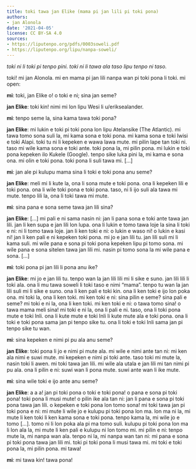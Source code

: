 ```yaml
---
title: toki tawa jan Elike (mama pi jan lili pi toki pona)
authors:
- jan Alonola
date: '2021-04-05'
license: CC BY-SA 4.0
sources:
- https://liputenpo.org/pdfs/0003soweli.pdf
- https://liputenpo.org/lipu/nanpa-soweli/
---
```


*toki ni li toki pi tenpo pini. toki ni li tawa ala taso lipu tenpo ni taso.*

toki! mi jan Alonola. mi en mama pi jan lili nanpa wan pi toki pona li toki. mi open:

**mi**: toki, jan Elike o! o toki e ni; sina jan seme?

**jan Elike**: toki kin! nimi mi lon lipu Wesi li u/eriksealander.

**mi**: tenpo seme la, sina kama tawa toki pona?

**jan Elike**: mi lukin e toki pi toki pona lon lipu Atelansike (The Atlantic). mi tawa tomo sona suli la, mi kama sona e toki pona. mi kama sona e toki Iwisi e toki Alapi. toki tu ni li kepeken e wawa lawa mute. mi pilin lape tan toki ni. taso mi wile kama sona e toki ante. toki pona la, mi pilin pona. mi lukin e toki pona kepeken ilo Kukele (Google). tenpo sike luka pini la, mi kama e sona ona. mi olin e toki pona. toki pona li suli tawa mi. [...]

**mi**: jan ale pi kulupu mama sina li toki e toki pona anu seme?

**jan Elike**: meli mi li kute la, ona li sona mute e toki pona. ona li kepeken lili e toki pona. ona li wile toki pona e toki pona. taso, ni li ijo suli ala tawa mi mute. tenpo lili la, ona li toki tawa mi mute.

**mi**: sina pana e sona seme tawa jan lili sina?

**jan Elike**: [...] mi pali e ni sama nasin ni: jan li pana sona e toki ante tawa jan lili. jan li ken supa e jan lili lon lupa. ona li lukin e tomo tawa loje la sina li toki e ni: ni li tomo tawa loje. jan li ken toki e ni: o lukin e waso ni! o lukin e kasi ni! jan li ken pali e ni kepeken toki pona. mi jo e jan lili tu. jan lili suli mi li kama suli. mi wile pana e sona pi toki pona kepeken lipu pi tomo sona. mi wile pana e sona sitelen tawa jan lili mi. nasin pi tomo sona la mi wile pana e sona. [...]

**mi**: toki pona pi jan lili li pona anu ike?

**jan Elike**: mi jo e jan lili tu. tenpo wan la jan lili lili mi li sike e suno. jan lili lili li toki ala. ona li mu tawa soweli li toki taso e nimi “mama”. tenpo tu wan la jan lili suli mi li sike e suno. ona li ken pali e toki kin. ona li ken toki e ijo lon poka ona. mi toki la, ona li ken toki. mi ken toki e ni: sina pilin e seme? sina pali e seme? mi toki e ni la, ona li ken toki. mi ken toki e ni: o tawa tomo sina! o tawa mama meli sina! mi toki e ni la, ona li pali e ni. taso, ona li toki pona mute e toki Inli. ona li kute mute e toki Inli li kute mute ala e toki pona. ona li toki e toki pona sama jan pi tenpo sike tu. ona li toki e toki Inli sama jan pi tenpo sike tu wan.

**mi**: sina kepeken e nimi pi pu ala anu seme?

**jan Elike**: toki pona li jo e nimi pi mute ala. mi wile e nimi ante tan ni: mi ken ala nimi e suwi mute. mi kepeken e nimi pi toki ante. taso toki mi mute la, nasin toki li awen. mi toki tawa jan lili. mi wile ala utala e jan lili mi tan nimi pi pu ala. ona li pilin e ni: suwi wan li pona mute. suwi ante wan li ike mute.

**mi**: sina wile toki e ijo ante anu seme?

**jan Elike**: a a a! jan pi toki pona o toki e toki pona! o pana e sona pi toki pona! toki pona li musi mute! o pilin ike ala tan ni: jan li pana e sona pi toki pona tawa jan lili. o kepeken e toki pona lon tomo sona! mi toki tawa jan pi toki pona e ni: mi mute li wile jo e kulupu pi toki pona lon ma. lon ma ni la, mi mute li ken toki li ken kama sona e toki pona. tenpo kama la, mi wile jo e tomo [...]. tomo ni li lon poka ala pi ma tomo suli. kulupu pi toki pona lon ma li lon ala la, mi mute li ken pali e kulupu ni lon tomo mi. mi pilin e ni: tenpo mute la, mi nanpa wan ala. tenpo ni la, mi nanpa wan tan ni: mi pana e sona pi toki pona tawa jan lili mi. toki pi toki pona li musi tawa mi. mi toki e toki pona la, mi pilin pona. mi tawa!

**mi**: mi tawa kin! tawa pona!